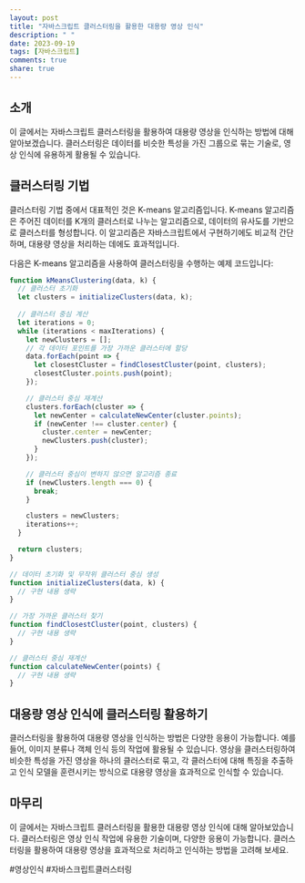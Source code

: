 ```yaml
---
layout: post
title: "자바스크립트 클러스터링을 활용한 대용량 영상 인식"
description: " "
date: 2023-09-19
tags: [자바스크립트]
comments: true
share: true
---
```


## 소개

이 글에서는 자바스크립트 클러스터링을 활용하여 대용량 영상을 인식하는 방법에 대해 알아보겠습니다. 클러스터링은 데이터를 비슷한 특성을 가진 그룹으로 묶는 기술로, 영상 인식에 유용하게 활용될 수 있습니다. 

## 클러스터링 기법

클러스터링 기법 중에서 대표적인 것은 K-means 알고리즘입니다. K-means 알고리즘은 주어진 데이터를 K개의 클러스터로 나누는 알고리즘으로, 데이터의 유사도를 기반으로 클러스터를 형성합니다. 이 알고리즘은 자바스크립트에서 구현하기에도 비교적 간단하며, 대용량 영상을 처리하는 데에도 효과적입니다.

다음은 K-means 알고리즘을 사용하여 클러스터링을 수행하는 예제 코드입니다:

```javascript
function kMeansClustering(data, k) {
  // 클러스터 초기화
  let clusters = initializeClusters(data, k);
  
  // 클러스터 중심 계산
  let iterations = 0;
  while (iterations < maxIterations) {
    let newClusters = [];
    // 각 데이터 포인트를 가장 가까운 클러스터에 할당
    data.forEach(point => {
      let closestCluster = findClosestCluster(point, clusters);
      closestCluster.points.push(point);
    });

    // 클러스터 중심 재계산
    clusters.forEach(cluster => {
      let newCenter = calculateNewCenter(cluster.points);
      if (newCenter !== cluster.center) {
        cluster.center = newCenter;
        newClusters.push(cluster);
      }
    });

    // 클러스터 중심이 변하지 않으면 알고리즘 종료
    if (newClusters.length === 0) {
      break;
    }

    clusters = newClusters;
    iterations++;
  }

  return clusters;
}

// 데이터 초기화 및 무작위 클러스터 중심 생성
function initializeClusters(data, k) {
  // 구현 내용 생략
}

// 가장 가까운 클러스터 찾기
function findClosestCluster(point, clusters) {
  // 구현 내용 생략
}

// 클러스터 중심 재계산
function calculateNewCenter(points) {
  // 구현 내용 생략
}
```

## 대용량 영상 인식에 클러스터링 활용하기

클러스터링을 활용하여 대용량 영상을 인식하는 방법은 다양한 응용이 가능합니다. 예를 들어, 이미지 분류나 객체 인식 등의 작업에 활용될 수 있습니다. 영상을 클러스터링하여 비슷한 특성을 가진 영상을 하나의 클러스터로 묶고, 각 클러스터에 대해 특징을 추출하고 인식 모델을 훈련시키는 방식으로 대용량 영상을 효과적으로 인식할 수 있습니다.

## 마무리

이 글에서는 자바스크립트 클러스터링을 활용한 대용량 영상 인식에 대해 알아보았습니다. 클러스터링은 영상 인식 작업에 유용한 기술이며, 다양한 응용이 가능합니다. 클러스터링을 활용하여 대용량 영상을 효과적으로 처리하고 인식하는 방법을 고려해 보세요.

#영상인식 #자바스크립트클러스터링